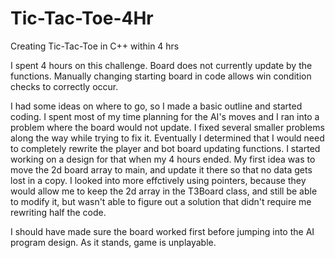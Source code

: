 # Tic-Tac-Toe-4Hr
Creating Tic-Tac-Toe in C++ within 4 hrs

I spent 4 hours on this challenge. Board does not currently update by the functions. Manually changing starting board in code allows win condition checks to correctly occur.

I had some ideas on where to go, so I made a basic outline and started coding. I spent most of my time planning for the AI's moves and I ran into a problem where the board would not update. I fixed several smaller problems along the way while trying to fix it. Eventually I determined that I would need to completely rewrite the player and bot board updating functions. I started working on a design for that when my 4 hours ended. My first idea was to move the 2d board array to main, and update it there so that no data gets lost in a copy. I looked into more effctively using pointers, because they would allow me to keep the 2d array in the T3Board class, and still be able to modify it, but wasn't able to figure out a solution that didn't require me rewriting half the code.

I should have made sure the board worked first before jumping into the AI program design. As it stands, game is unplayable.
